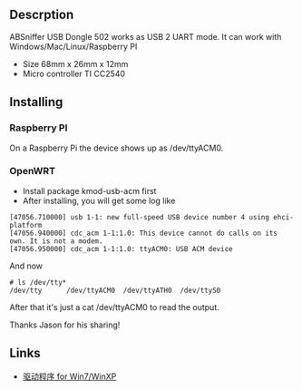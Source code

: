 ## Descrption

ABSniffer USB Dongle 502 works as USB 2 UART mode. It can work with
Windows/Mac/Linux/Raspberry PI

  - Size 68mm x 26mm x 12mm
  - Micro controller TI CC2540

## Installing

### Raspberry PI

On a Raspberry Pi the device shows up as /dev/ttyACM0.

### OpenWRT

  - Install package kmod-usb-acm first
  - After installing, you will get some log
    like

<!-- end list -->

    [47056.710000] usb 1-1: new full-speed USB device number 4 using ehci-platform
    [47056.940000] cdc_acm 1-1:1.0: This device cannot do calls on its own. It is not a modem.
    [47056.950000] cdc_acm 1-1:1.0: ttyACM0: USB ACM device

And now

    # ls /dev/tty*
    /dev/tty      /dev/ttyACM0  /dev/ttyATH0  /dev/ttyS0

After that it's just a cat /dev/ttyACM0 to read the output.

Thanks Jason for his sharing\!

## Links

- [驱动程序 for Win7/WinXP](https://i1.aprbrother.com/cc2540-cdc-driver-latest.zip)
